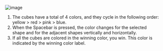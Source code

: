 ![image](https://github.com/user-attachments/assets/adb98539-5438-4477-895b-3998b0cedb78)

1. The cubes have a total of 4 colors, and they cycle in the following order: yellow > red > pink > blue.
2. When the Spacebar is pressed, the color changes for the selected shape and for the adjacent shapes vertically and horizontally.
3. If all the cubes are colored in the winning color, you win. This color is indicated by the winning color label.

